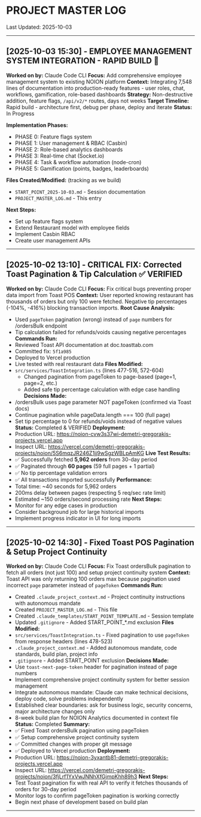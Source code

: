 # PROJECT MASTER LOG
Last Updated: 2025-10-03

---

## [2025-10-03 15:30] - EMPLOYEE MANAGEMENT SYSTEM INTEGRATION - RAPID BUILD 🚀
**Worked on by:** Claude Code CLI
**Focus:** Add comprehensive employee management system to existing NOION platform
**Context:** Integrating 7,548 lines of documentation into production-ready features - user roles, chat, workflows, gamification, role-based dashboards
**Strategy:** Non-destructive addition, feature flags, `/api/v2/*` routes, days not weeks
**Target Timeline:** Rapid build - architecture first, debug per phase, deploy and iterate
**Status:** In Progress

**Implementation Phases:**
- PHASE 0: Feature flags system
- PHASE 1: User management & RBAC (Casbin)
- PHASE 2: Role-based analytics dashboards
- PHASE 3: Real-time chat (Socket.io)
- PHASE 4: Task & workflow automation (node-cron)
- PHASE 5: Gamification (points, badges, leaderboards)

**Files Created/Modified:** (tracking as we build)
- `START_POINT_2025-10-03.md` - Session documentation
- `PROJECT_MASTER_LOG.md` - This entry

**Next Steps:**
- Set up feature flags system
- Extend Restaurant model with employee fields
- Implement Casbin RBAC
- Create user management APIs

---

## [2025-10-02 13:10] - CRITICAL FIX: Corrected Toast Pagination & Tip Calculation ✅ VERIFIED
**Worked on by:** Claude Code CLI
**Focus:** Fix critical bugs preventing proper data import from Toast POS
**Context:** User reported knowing restaurant has thousands of orders but only 100 were fetched. Negative tip percentages (-104%, -416%) blocking transaction imports.
**Root Cause Analysis:**
- Used `pageToken` pagination (wrong) instead of `page` numbers for /ordersBulk endpoint
- Tip calculation failed for refunds/voids causing negative percentages
**Commands Run:**
- Reviewed Toast API documentation at doc.toasttab.com
- Committed fix: `5f1a985`
- Deployed to Vercel production
- Live tested with real restaurant data
**Files Modified:**
- `src/services/ToastIntegration.ts` (lines 477-516, 572-604)
  - Changed pagination from pageToken to page-based (page=1, page=2, etc.)
  - Added safe tip percentage calculation with edge case handling
**Decisions Made:**
- /ordersBulk uses page parameter NOT pageToken (confirmed via Toast docs)
- Continue pagination while pageData.length === 100 (full page)
- Set tip percentage to 0 for refunds/voids instead of negative values
**Status:** Completed & VERIFIED
**Deployment:**
- Production URL: https://noion-cvw3s37wi-demetri-gregorakis-projects.vercel.app
- Inspect URL: https://vercel.com/demetri-gregorakis-projects/noion/5S6mqzJR246Z1jj9wSgzWBLpAmKG
**Live Test Results:**
- ✅ Successfully fetched **5,962 orders** from 30-day period
- ✅ Paginated through **60 pages** (59 full pages + 1 partial)
- ✅ No tip percentage validation errors
- ✅ All transactions imported successfully
**Performance:**
- Total time: ~40 seconds for 5,962 orders
- 200ms delay between pages (respecting 5 req/sec rate limit)
- Estimated ~150 orders/second processing rate
**Next Steps:**
- Monitor for any edge cases in production
- Consider background job for large historical imports
- Implement progress indicator in UI for long imports

---

## [2025-10-02 14:30] - Fixed Toast POS Pagination & Setup Project Continuity
**Worked on by:** Claude Code CLI
**Focus:** Fix Toast ordersBulk pagination to fetch all orders (not just 100) and setup project continuity system
**Context:** Toast API was only returning 100 orders max because pagination used incorrect `page` parameter instead of `pageToken`
**Commands Run:**
- Created `.claude_project_context.md` - Project continuity instructions with autonomous mandate
- Created `PROJECT_MASTER_LOG.md` - This file
- Created `.claude_templates/START_POINT_TEMPLATE.md` - Session template
- Updated `.gitignore` - Added START_POINT_*.md exclusion
**Files Modified:**
- `src/services/ToastIntegration.ts` - Fixed pagination to use `pageToken` from response headers (lines 478-523)
- `.claude_project_context.md` - Added autonomous mandate, code standards, build plan, project info
- `.gitignore` - Added START_POINT exclusion
**Decisions Made:**
- Use `toast-next-page-token` header for pagination instead of page numbers
- Implement comprehensive project continuity system for better session management
- Integrate autonomous mandate: Claude can make technical decisions, deploy code, solve problems independently
- Established clear boundaries: ask for business logic, security concerns, major architecture changes only
- 8-week build plan for NOION Analytics documented in context file
**Status:** Completed
**Summary:**
- ✅ Fixed Toast ordersBulk pagination using pageToken
- ✅ Setup comprehensive project continuity system
- ✅ Committed changes with proper git message
- ✅ Deployed to Vercel production
**Deployment:**
- Production URL: https://noion-3yxantb81-demetri-gregorakis-projects.vercel.app
- Inspect URL: https://vercel.com/demetri-gregorakis-projects/noion/3fjLrf1YxVwJNNhXfGjmpKhh89h3
**Next Steps:**
- Test Toast pagination fix with real API to verify it fetches thousands of orders for 30-day period
- Monitor logs to confirm pageToken pagination is working correctly
- Begin next phase of development based on build plan

---
